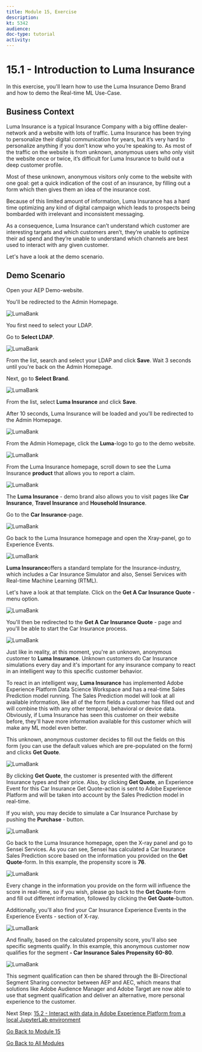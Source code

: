 ```yaml
---
title: Module 15, Exercise
description: 
kt: 5342
audience: 
doc-type: tutorial
activity: 
---
```


# 15.1 - Introduction to Luma Insurance

In this exercise, you'll learn how to use the Luma Insurance Demo Brand and how to demo the Real-time ML Use-Case.

## Business Context

Luma Insurance is a typical Insurance Company with a big offline dealer-network and a website with lots of traffic.
Luma Insurance has been trying to personalize their digital communication for years, but it’s very hard to personalize anything if you don’t know who you’re speaking to. As most of the traffic on the website is from unknown, anonymous users who only visit the website once or twice, it’s difficult for Luma Insurance to build out a deep customer profile.

Most of these unknown, anonymous visitors only come to the website with one goal: get a quick indication of the cost of an insurance, by filling out a form which then gives them an idea of the insurance cost.

Because of this limited amount of information, Luma Insurance has a hard time optimizing any kind of digital campaign which leads to prospects being bombarded with irrelevant and inconsistent messaging.

As a consequence, Luma Insurance can’t understand which customer are interesting targets and which customers aren’t, they’re unable to optimize their ad spend and they’re unable to understand which channels are best used to interact with any given customer.

Let's have a look at the demo scenario.

## Demo Scenario

Open your AEP Demo-website.

You'll be redirected to the Admin Homepage.

![LumaBank](./images/1.png)

You first need to select your LDAP.

Go to **Select LDAP**.

![LumaBank](./images/2a.png)

From the list, search and select your LDAP and click **Save**. Wait 3 seconds until you're back on the Admin Homepage.

Next, go to **Select Brand**.

![LumaBank](./images/2.png)

From the list, select **Luma Insurance** and click **Save**.

After 10 seconds, Luma Insurance will be loaded and you'll be redirected to the Admin Homepage.

![LumaBank](./images/4.png)

From the Admin Homepage, click the **Luma**-logo to go to the demo website.

![LumaBank](./images/4a.png)

From the Luma Insurance homepage, scroll down to see the Luma Insurance **product** that allows you to report a claim.

![LumaBank](./images/5.png)

The **Luma Insurance** - demo brand also allows you to visit pages like **Car Insurance**, **Travel Insurance** and **Household Insurance**.

Go to the **Car Insurance**-page.

![LumaBank](./images/6.png)

Go back to the Luma Insurance homepage and open the Xray-panel, go to Experience Events.

![LumaBank](./images/6a.png)

**Luma Insurance**offers a standard template for the Insurance-industry, which includes a Car Insurance Simulator and also, Sensei Services with Real-time Machine Learning (RTML).

Let's have a look at that template. Click on the **Get A Car Insurance Quote** - menu option.

![LumaBank](./images/7a.png)

You'll then be redirected to the **Get A Car Insurance Quote** - page and you'll be able to start the Car Insurance process.

![LumaBank](./images/7b.png)

Just like in reality, at this moment, you're an unknown, anonymous customer to **Luma Insurance**. Unknown customers do Car Insurance simulations every day and it's important for any insurance company to react in an intelligent way to this specific customer behavior.

To react in an intelligent way, **Luma Insurance** has implemented Adobe Experience Platform Data Science Workspace and has a real-time Sales Prediction model running. The Sales Prediction model will look at all available information, like all of the form fields a customer has filled out and will combine this with any other temporal, behavioral or device data. Obviously, if Luma Insurance has seen this customer on their website before, they'll have more information available for this customer which will make any ML model even better.

This unknown, anonymous customer decides to fill out the fields on this form (you can use the default values which are pre-populated on the form) and clicks **Get Quote**.

![LumaBank](./images/7c.png)

By clicking **Get Quote**, the customer is presented with the different Insurance types and their price.
Also, by clicking **Get Quote**, an Experience Event for this Car Insurance Get Quote-action is sent to Adobe Experience Platform and will be taken into account by the Sales Prediction model in real-time.

If you wish, you may decide to simulate a Car Insurance Purchase by pushing the **Purchase** - button.

![LumaBank](./images/7cp.png)

Go back to the Luma Insurance homepage, open the X-ray panel and go to Sensei Services.
As you can see, Sensei has calculated a Car Insurance Sales Prediction score based on the information you provided on the **Get Quote**-form. In this example, the propensity score is **76**.

![LumaBank](./images/7d.png)

Every change in the information you provide on the form will influence the score in real-time, so if you wish, please go back to the **Get Quote**-form and fill out different information, followed by clicking the **Get Quote**-button.

Additionally, you'll also find your Car Insurance Experience Events in the Experience Events - section of X-ray.

![LumaBank](./images/9.png)

And finally, based on the calculated propensity score, you'll also see specific segments qualify. In this example, this anonymous customer now qualifies for the segment **- Car Insurance Sales Propensity 60-80**.

![LumaBank](./images/8.png)

This segment qualification can then be shared through the Bi-Directional Segment Sharing connector between AEP and AEC, which means that solutions like Adobe Audience Manager and Adobe Target are now able to use that segment qualification and deliver an alternative, more personal experience to the customer.

Next Step: [15.2 - Interact with data in Adobe Experience Platform from a local JupyterLab environment](./ex2.md)

[Go Back to Module 15](./data-science-workspace-car-insurance-sales-propensity.md)

[Go Back to All Modules](../../README.md)
